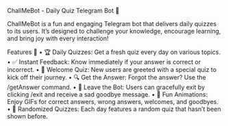 ChallMeBot - Daily Quiz Telegram Bot 🎉

ChallMeBot is a fun and engaging Telegram bot that delivers daily quizzes to its users. It’s designed to challenge your knowledge, encourage learning, and bring joy with every interaction!

Features 🧠
	•	🏆 Daily Quizzes: Get a fresh quiz every day on various topics.
	•	✅ Instant Feedback: Know immediately if your answer is correct or incorrect.
	•	🎉 Welcome Quiz: New users are greeted with a special quiz to kick off their journey.
	•	🔍 Get the Answer: Forgot the answer? Use the /getAnswer command.
	•	🚪 Leave the Bot: Users can gracefully exit by clicking /exit and receive a sad goodbye message.
	•	🎨 Fun Animations: Enjoy GIFs for correct answers, wrong answers, welcomes, and goodbyes.
	•	🔢 Randomized Quizzes: Each day features a random quiz that hasn’t been shown before.
